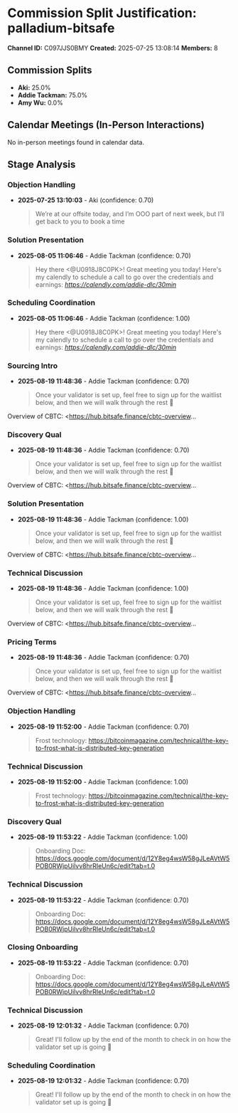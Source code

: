 # Commission Split Justification: palladium-bitsafe

**Channel ID:** C097JJS0BMY
**Created:** 2025-07-25 13:08:14
**Members:** 8

## Commission Splits

- **Aki:** 25.0%
- **Addie Tackman:** 75.0%
- **Amy Wu:** 0.0%

## Calendar Meetings (In-Person Interactions)

No in-person meetings found in calendar data.

## Stage Analysis

### Objection Handling

- **2025-07-25 13:10:03** - Aki (confidence: 0.70)
  > We’re at our offsite today, and I’m OOO part of next week, but I’ll get back to you to book a time 

### Solution Presentation

- **2025-08-05 11:06:46** - Addie Tackman (confidence: 0.70)
  > Hey there <@U0918J8C0PK>! Great meeting you today! Here's my calendly to schedule a call to go over the credentials and earnings: *<https://calendly.com/addie-dlc/30min>*

### Scheduling Coordination

- **2025-08-05 11:06:46** - Addie Tackman (confidence: 1.00)
  > Hey there <@U0918J8C0PK>! Great meeting you today! Here's my calendly to schedule a call to go over the credentials and earnings: *<https://calendly.com/addie-dlc/30min>*

### Sourcing Intro

- **2025-08-19 11:48:36** - Addie Tackman (confidence: 0.70)
  > Once your validator is set up, feel free to sign up for the waitlist below, and then we will walk through the rest :slightly_smiling_face:

Overview of CBTC: <https://hub.bitsafe.finance/cbtc-overview...

### Discovery Qual

- **2025-08-19 11:48:36** - Addie Tackman (confidence: 0.70)
  > Once your validator is set up, feel free to sign up for the waitlist below, and then we will walk through the rest :slightly_smiling_face:

Overview of CBTC: <https://hub.bitsafe.finance/cbtc-overview...

### Solution Presentation

- **2025-08-19 11:48:36** - Addie Tackman (confidence: 1.00)
  > Once your validator is set up, feel free to sign up for the waitlist below, and then we will walk through the rest :slightly_smiling_face:

Overview of CBTC: <https://hub.bitsafe.finance/cbtc-overview...

### Technical Discussion

- **2025-08-19 11:48:36** - Addie Tackman (confidence: 1.00)
  > Once your validator is set up, feel free to sign up for the waitlist below, and then we will walk through the rest :slightly_smiling_face:

Overview of CBTC: <https://hub.bitsafe.finance/cbtc-overview...

### Pricing Terms

- **2025-08-19 11:48:36** - Addie Tackman (confidence: 0.70)
  > Once your validator is set up, feel free to sign up for the waitlist below, and then we will walk through the rest :slightly_smiling_face:

Overview of CBTC: <https://hub.bitsafe.finance/cbtc-overview...

### Objection Handling

- **2025-08-19 11:52:00** - Addie Tackman (confidence: 0.70)
  > Frost technology: <https://bitcoinmagazine.com/technical/the-key-to-frost-what-is-distributed-key-generation>

### Technical Discussion

- **2025-08-19 11:52:00** - Addie Tackman (confidence: 1.00)
  > Frost technology: <https://bitcoinmagazine.com/technical/the-key-to-frost-what-is-distributed-key-generation>

### Discovery Qual

- **2025-08-19 11:53:22** - Addie Tackman (confidence: 1.00)
  > Onboarding Doc: <https://docs.google.com/document/d/12Y8eg4wsW58gJLeAVtW5POB0RWjpUilvv8hrRIeUn6c/edit?tab=t.0>

### Technical Discussion

- **2025-08-19 11:53:22** - Addie Tackman (confidence: 0.70)
  > Onboarding Doc: <https://docs.google.com/document/d/12Y8eg4wsW58gJLeAVtW5POB0RWjpUilvv8hrRIeUn6c/edit?tab=t.0>

### Closing Onboarding

- **2025-08-19 11:53:22** - Addie Tackman (confidence: 0.70)
  > Onboarding Doc: <https://docs.google.com/document/d/12Y8eg4wsW58gJLeAVtW5POB0RWjpUilvv8hrRIeUn6c/edit?tab=t.0>

### Technical Discussion

- **2025-08-19 12:01:32** - Addie Tackman (confidence: 0.70)
  > Great! I'll follow up by the end of the month to check in on how the validator set up is going :slightly_smiling_face:

### Scheduling Coordination

- **2025-08-19 12:01:32** - Addie Tackman (confidence: 0.70)
  > Great! I'll follow up by the end of the month to check in on how the validator set up is going :slightly_smiling_face:

